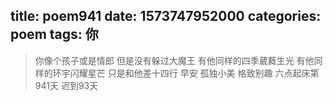 title: poem941
date: 1573747952000
categories: poem
tags: 你
---
> 你像个孩子或是情郎
但是没有躲过大魔王
有他同样的四季葳蕤生光
有他同样的环宇闪耀星芒
只是和他差十四行
早安
孤独小美
格致别趣
六点起床第941天 迟到93天